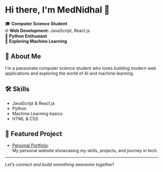 # Hi there, I'm MedNidhal 👋

🎓 **Computer Science Student**  
🌐 **Web Development:** JavaScript, React.js  
🐍 **Python Enthusiast**  
🤖 **Exploring Machine Learning**

## 🚀 About Me
I'm a passionate computer science student who loves building modern web applications and exploring the world of AI and machine learning.

## 🛠️ Skills
- JavaScript & React.js
- Python
- Machine Learning basics
- HTML & CSS

## 🌟 Featured Project

- [Personal Portfolio](https://github.com/MedNidhal-dev/personal-portfolio):  
  My personal website showcasing my skills, projects, and journey in tech.

---

*Let’s connect and build something awesome together!*
